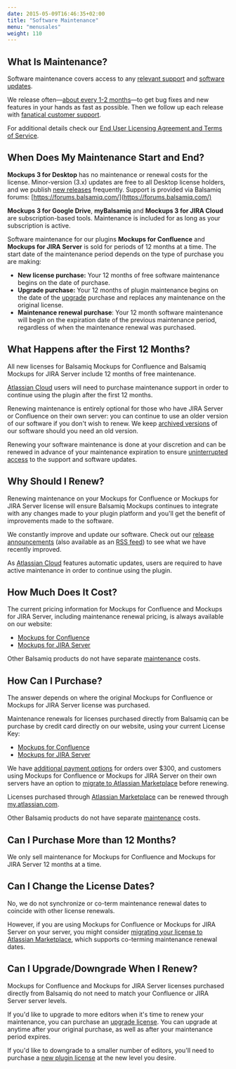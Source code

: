```yaml
---
date: 2015-05-09T16:46:35+02:00
title: "Software Maintenance"
menu: "menusales"
weight: 110
---
```


## What Is Maintenance?

Software maintenance covers access to any [relevant support](/sales/support/) and [software updates](/sales/update/).

We release often—[about every 1-2 months](http://blogs.balsamiq.com/product/category/release-announcements/)—to get bug fixes and new features in your hands as fast as possible. Then we follow up each release with [fanatical customer support](https://balsamiq.com/company/#who).

For additional details check our [End User Licensing Agreement and Terms of Service](https://balsamiq.com/eulas).

## When Does My Maintenance Start and End?

**Mockups 3 for Desktop** has no maintenance or renewal costs for the license. Minor-version (3.x) updates are free to all Desktop license holders, and we publish [new releases](https://balsamiq.com/download/) frequently. Support is provided via Balsamiq forums: [https://forums.balsamiq.com/](https://forums.balsamiq.com/)

**Mockups 3 for Google Drive**, **myBalsamiq** and **Mockups 3 for JIRA Cloud** are subscription-based tools. Maintenance is included for as long as your subscription is active.

Software maintenance for our plugins **Mockups for Confluence** and **Mockups for JIRA Server** is sold for periods of 12 months at a time. The start date of the maintenance period depends on the type of purchase you are making:

*   **New license purchase:** Your 12 months of free software maintenance begins on the date of purchase.
*   **Upgrade purchase:** Your 12 months of plugin maintenance begins on the date of the [upgrade](/sales/upgrades/) purchase and replaces any maintenance on the original license.
*   **Maintenance renewal purchase**: Your 12 month software maintenance will begin on the expiration date of the previous maintenance period, regardless of when the maintenance renewal was purchased.

## What Happens after the First 12 Months?

All new licenses for Balsamiq Mockups for Confluence and Balsamiq Mockups for JIRA Server include 12 months of free maintenance.

[Atlassian Cloud](/sales/atlassiancloud/#how-maintenance-works) users will need to purchase maintenance support in order to continue using the plugin after the first 12 months.

Renewing maintenance is entirely optional for those who have JIRA Server or Confluence on their own server: you can continue to use an older version of our software if you don't wish to renew. We keep [archived versions](https://balsamiq.com/download/archives/) of our software should you need an old version.

Renewing your software maintenance is done at your discretion and can be renewed in advance of your maintenance expiration to ensure [uninterrupted access](#when-does-my-maintenance-start-and-end) to the support and software updates.

## Why Should I Renew?

Renewing maintenance on your Mockups for Confluence or Mockups for JIRA Server license will ensure Balsamiq Mockups continues to integrate with any changes made to your plugin platform and you'll get the benefit of improvements made to the software.

We constantly improve and update our software. Check out our [release announcements](http://blogs.balsamiq.com/product/category/release-announcements/) (also available as an [RSS feed](http://feeds.feedburner.com/BalsamiqReleaseAnnouncements)) to see what we have recently improved.

As [Atlassian Cloud](/sales/atlassiancloud/) features automatic updates, users are required to have active maintenance in order to continue using the plugin.

## How Much Does It Cost?

The current pricing information for Mockups for Confluence and Mockups for JIRA Server, including maintenance renewal pricing, is always available on our website:

*   [Mockups for Confluence](https://balsamiq.com/buy/#cm)
*   [Mockups for JIRA Server](https://balsamiq.com/buy/#jm)

Other Balsamiq products do not have separate [maintenance](/sales/maintenance/#when-does-my-maintenance-start-and-end) costs.

## How Can I Purchase?

The answer depends on where the original Mockups for Confluence or Mockups for JIRA Server license was purchased.

Maintenance renewals for licenses purchased directly from Balsamiq can be purchase by credit card directly on our website, using your current License Key:

*   [Mockups for Confluence](https://balsamiq.com/buy/#cm)
*   [Mockups for JIRA Server](https://balsamiq.com/buy/#jm)

We have [additional payment options](/sales/paymentmethods/#licenses) for orders over $300, and customers using Mockups for Confluence or Mockups for JIRA Server on their own servers have an option to [migrate to Atlassian Marketplace](/sales/atlassianmigrating/) before renewing.

Licenses purchased through [Atlassian Marketplace](/sales/marketplace/) can be renewed through [my.atlassian.com](http://my.atlassian.com).

Other Balsamiq products do not have separate [maintenance](#when-does-my-maintenance-start-and-end) costs.

## Can I Purchase More than 12 Months?

We only sell maintenance for Mockups for Confluence and Mockups for JIRA Server 12 months at a time.

## Can I Change the License Dates?

No, we do not synchronize or co-term maintenance renewal dates to coincide with other license renewals.

However, if you are using Mockups for Confluence or Mockups for JIRA Server on your server, you might consider [migrating your license to Atlassian Marketplace](/sales/atlassianmigrating/), which supports co-terming maintenance renewal dates.

## Can I Upgrade/Downgrade When I Renew?

Mockups for Confluence and Mockups for JIRA Server licenses purchased directly from Balsamiq do not need to match your Confluence or JIRA Server server levels.

If you'd like to upgrade to more editors when it's time to renew your maintenance, you can purchase an [upgrade license](/sales/upgrades/). You can upgrade at anytime after your original purchase, as well as after your maintenance period expires.

If you'd like to downgrade to a smaller number of editors, you'll need to purchase a [new plugin license](/sales/marketplace/#who-should-i-buy-the-plugin-from) at the new level you desire.